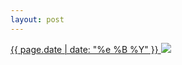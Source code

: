 ```yaml
---
layout: post
---
```


<p>
  <a href="/77">
    <time>{{ page.date | date: "%e %B %Y" }}</time>
    <img src="https://s3.amazonaws.com/life.aaronjgreenberg.com/77.jpg">
  </a>
  
</p>
